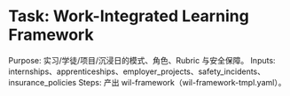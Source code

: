 # Task: Work-Integrated Learning Framework

Purpose: 实习/学徒/项目/沉浸日的模式、角色、Rubric 与安全保障。
Inputs: internships、apprenticeships、employer_projects、safety_incidents、insurance_policies
Steps: 产出 wil-framework（wil-framework-tmpl.yaml）。
